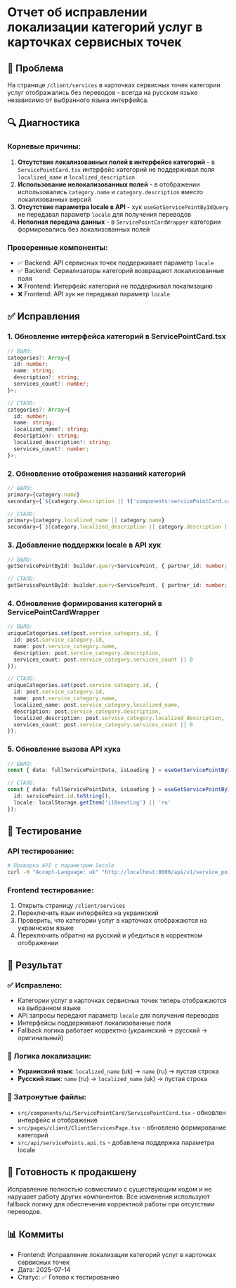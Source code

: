 # Отчет об исправлении локализации категорий услуг в карточках сервисных точек

## 🎯 Проблема
На странице `/client/services` в карточках сервисных точек категории услуг отображались без переводов - всегда на русском языке независимо от выбранного языка интерфейса.

## 🔍 Диагностика

### Корневые причины:
1. **Отсутствие локализованных полей в интерфейсе категорий** - в `ServicePointCard.tsx` интерфейс категорий не поддерживал поля `localized_name` и `localized_description`
2. **Использование нелокализованных полей** - в отображении использовались `category.name` и `category.description` вместо локализованных версий
3. **Отсутствие параметра locale в API** - хук `useGetServicePointByIdQuery` не передавал параметр `locale` для получения переводов
4. **Неполная передача данных** - в `ServicePointCardWrapper` категории формировались без локализованных полей

### Проверенные компоненты:
- ✅ Backend: API сервисных точек поддерживает параметр `locale`
- ✅ Backend: Сериализаторы категорий возвращают локализованные поля
- ❌ Frontend: Интерфейс категорий не поддерживал локализацию
- ❌ Frontend: API хук не передавал параметр `locale`

## ✅ Исправления

### 1. Обновление интерфейса категорий в ServicePointCard.tsx
```typescript
// БЫЛО:
categories?: Array<{
  id: number;
  name: string;
  description?: string;
  services_count?: number;
}>;

// СТАЛО:
categories?: Array<{
  id: number;
  name: string;
  localized_name?: string;
  description?: string;
  localized_description?: string;
  services_count?: number;
}>;
```

### 2. Обновление отображения названий категорий
```typescript
// БЫЛО:
primary={category.name}
secondary={`${category.description || t('components:servicePointCard.categoryDescription')} • ${category.services_count || 0} ${t('components:servicePointCard.services')}`}

// СТАЛО:
primary={category.localized_name || category.name}
secondary={`${category.localized_description || category.description || t('components:servicePointCard.categoryDescription')} • ${category.services_count || 0} ${t('components:servicePointCard.services')}`}
```

### 3. Добавление поддержки locale в API хук
```typescript
// БЫЛО:
getServicePointById: builder.query<ServicePoint, { partner_id: number; id: string } | string>

// СТАЛО:
getServicePointById: builder.query<ServicePoint, { partner_id: number; id: string; locale?: string } | string | { id: string; locale?: string }>
```

### 4. Обновление формирования категорий в ServicePointCardWrapper
```typescript
// БЫЛО:
uniqueCategories.set(post.service_category.id, {
  id: post.service_category.id,
  name: post.service_category.name,
  description: post.service_category.description,
  services_count: post.service_category.services_count || 0
});

// СТАЛО:
uniqueCategories.set(post.service_category.id, {
  id: post.service_category.id,
  name: post.service_category.name,
  localized_name: post.service_category.localized_name,
  description: post.service_category.description,
  localized_description: post.service_category.localized_description,
  services_count: post.service_category.services_count || 0
});
```

### 5. Обновление вызова API хука
```typescript
// БЫЛО:
const { data: fullServicePointData, isLoading } = useGetServicePointByIdQuery(servicePoint.id.toString());

// СТАЛО:
const { data: fullServicePointData, isLoading } = useGetServicePointByIdQuery({
  id: servicePoint.id.toString(),
  locale: localStorage.getItem('i18nextLng') || 'ru'
});
```

## 🧪 Тестирование

### API тестирование:
```bash
# Проверка API с параметром locale
curl -H "Accept-Language: uk" "http://localhost:8000/api/v1/service_points/1?locale=uk"
```

### Frontend тестирование:
1. Открыть страницу `/client/services`
2. Переключить язык интерфейса на украинский
3. Проверить, что категории услуг в карточках отображаются на украинском языке
4. Переключить обратно на русский и убедиться в корректном отображении

## 🎯 Результат

### ✅ Исправлено:
- Категории услуг в карточках сервисных точек теперь отображаются на выбранном языке
- API запросы передают параметр `locale` для получения переводов
- Интерфейсы поддерживают локализованные поля
- Fallback логика работает корректно (украинский → русский → оригинальный)

### 🔄 Логика локализации:
- **Украинский язык**: `localized_name` (uk) → `name` (ru) → пустая строка
- **Русский язык**: `name` (ru) → `localized_name` (uk) → пустая строка

### 📁 Затронутые файлы:
- `src/components/ui/ServicePointCard/ServicePointCard.tsx` - обновлен интерфейс и отображение
- `src/pages/client/ClientServicesPage.tsx` - обновлено формирование категорий
- `src/api/servicePoints.api.ts` - добавлена поддержка параметра locale

## 🚀 Готовность к продакшену
Исправление полностью совместимо с существующим кодом и не нарушает работу других компонентов. Все изменения используют fallback логику для обеспечения корректной работы при отсутствии переводов.

## 📊 Коммиты
- Frontend: Исправление локализации категорий услуг в карточках сервисных точек
- Дата: 2025-07-14
- Статус: ✅ Готово к тестированию 